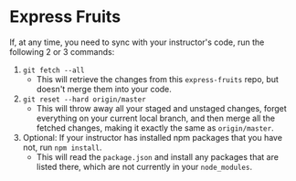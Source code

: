 # Express Fruits

If, at any time, you need to sync with your instructor's code, run the following 2 or 3 commands:

1. `git fetch --all`
    - This will retrieve the changes from this `express-fruits` repo, but doesn't merge them into your code.
2. `git reset --hard origin/master`
    - This will throw away all your staged and unstaged changes, forget everything on your current local branch, and then merge all the fetched changes, making it exactly the same as `origin/master`.
3. Optional: If your instructor has installed npm packages that you have not, run `npm install`.
    - This will read the `package.json` and install any packages that are listed there, which are not currently in your `node_modules`.
